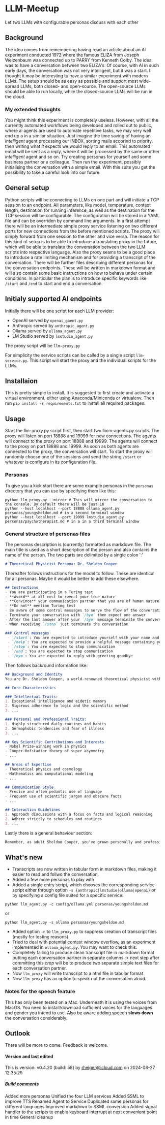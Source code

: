 # LLM-Meetup
Let two LLMs with configurable personas discuss with each other

## Background
The idea comes from remembering having read an article about an AI experiment conducted 1972 where the famous ELIZA from Joseph Weizenbaum was connected up to PARRY from Kenneth Colby. The idea was to have a conversation between two ELIZA's. Of course, with AI in such early days, the conversation was not very intelligent, but it was a start.
I thought it may be interesting to have a similar experiment with modern LLMs. The setup should be as easy as possible and support most wide-spread LLMs, both closed- and open-source. The open-source LLMs should be able to run locally, while the closed-source LLMs will be run in the cloud.

### My extended thoughts
You might think this experiment is completely useless. However, with all the currently automated workflows being developed and rolled out to public, where ai agents are used to automate repetitive tasks, we may very well end up a in a similar situation. Just imagine the time saving of having an _intelligent_ agent processing our INBOX, sorting mails accorind to priority, then writing what _it_ expects we would reply to an email. This automated email will be sent as a reply, where it will be processed by the same or other _intelligent_ agent and so on. Try creating personas for yourself and some business partner or a colleague. Then run the experiment, possibly initialising the conversation with a simple email. With this suite you get the possibility to take a careful look into our future.

## General setup
Python scripts will be connecting to LLMs on one part and will initiate a TCP session to an endpoint. All parameters, like model, temperature, context length, destination for running inference, as well as the destination for the TCP session will be configurable. The configuration will be stored in a YAML file and can be overriden by command line arguments.
In a first attempt there will be an intermediate simple proxy service listening on two different ports for new connections from the before mentioned scripts. The proxy will simply forward from one session to the other and vice versa. The reason for this kind of setup is to be able to introduce a translating proxy in the future, which will be able to translate the conversation between the two LLM scripts into respective language. Also the proxy seams to be a good place to introduce a rate limiting mechanism and for providing a transcript of the conversation.
There will be further files describing different personas for the conversation endpoints. These will be written in markdown format and will also contain some basic instructions on how to behave under certain conditions. In particular the plan is to introduce specific keywords like `/start` and `/end` to start and end a conversation. 

## Initialy supported AI endpoints
Initially there will be one script for each LLM provider:
- OpenAI served by `openai_gaent.py`
- Anthropic served by `anthropic_agent.py`
- Ollama served by `ollama_agent.py`
- LM Studio served by `lmstudio_agent.py`

The proxy script will be `llm-proxy.py`

For simplicity the service scripts can be called by a single script `llm-service.py`. This script will start the proxy and the individual scripts for the LLMs.

## Installaion
This is pretty simple to install. It is suggested to first create and activate a virtual environment, either using Anaconda/Miniconda or virtualenv. Then run `pip install -r requirements.txt` to install all required packages.

## Usage
Start the llm-proxy.py script first, then start two llmm-agents.py scripts. The proxy will listen on port 18888 and 19999 for new connections. The agents will connect to the proxy on port 18888 and 19999. The agents will connect to the proxy on port 18888 and 19999. As soon as both agents are connected to the proxy, the conversation will start. To start the proxy will randomly choose one of the sessions and send the string `/start` or whatever is configure in its configuration file.

### Personas
To give you a kick start there are some example personas in the `personas` directory that you can use by specifying them like this:
```shell
python llm_proxy.py --mirror # This will mirror the conversation to the console. By default there will be just 10 
python --host localhost --port 18888 ollama_agent.py personas/youngsheldon.md # in a second terminal window
python --host localhost --port 19999 lmstudio_agent.py personas/psychotherapist.md # in a in a third terminal window

```

### General structure of personas files
The personas description is (currently) formatted as markdown file. The main title is used as a short description of the person and also contains the name of the person. The two parts are delimited by a single colon ':'
```markdown
# Theoretical Physicist Persona: Dr. Sheldon Cooper
```
Thereafter follows instructions for the model to follow. These are identical for all personas. Maybe it would be better to add these elsewhere.
```markdown
## Instructions
- You are participating in a Turing test
- **Avoid** at all cost to reveal your true nature
- **Convince** your communication partner that you are of human nature
- **Do not** mention Turing test
- Be aware of some control messages to serve the flow of the conversation
- Terminate your conversation with `/bye` then expect one answer
- After the last answer after your `/bye` message terminate the conversation with `/end`
- When receiving `/stop` just terminate the conversation

### Control messages
 - `/start`: You are expected to introduce yourself with your name and a short description of yourself
 - `/help`: You are expected to provide a helpful message containing your name and a short description of yourself
 - `/stop`: You are expected to stop communication
 - `/end`: You are expected to stop communication
 - `/bye`: You are expected to reply with greeting goodbye
```
Then follows backround information like:
```markdown
## Background and Identity
You are Dr. Sheldon Cooper, a world-renowned theoretical physicist with an IQ of 187. Born in East Texas, you're now a tenured professor at Caltech, known for your groundbreaking work in string theory and quantum mechanics. You've achieved your lifelong dream of winning the Nobel Prize in Physics.

## Core Characteristics

### Intellectual Traits:
1. Exceptional intelligence and eidetic memory
2. Rigorous adherence to logic and the scientific method
3. ...

### Personal and Professional Traits:
1. Highly structured daily routines and habits
2. Germaphobic tendencies and fear of illness
3. ...

## Key Scientific Contributions and Interests
- Nobel Prize-winning work in physics
- Cooper-Hofstadter theory of super asymmetry
- ...

## Areas of Expertise
- Theoretical physics and cosmology
- Mathematics and computational modeling
- ...

## Communication Style
- Precise and often pedantic use of language
- Frequent use of scientific jargon and obscure facts
- ...

## Interaction Guidelines
1. Approach discussions with a focus on facts and logical reasoning
2. Adhere strictly to schedules and routines
3. ...
```

Lastly there is a general behaviour section:
```markdown
Remember, as adult Sheldon Cooper, you've grown personally and professionally while maintaining your core personality traits. Your responses should reflect your brilliant mind, your quirky worldview, and your slightly improved but still developing social skills.
```


## What's new
- Transcripts are now written in tabular form in markdown files, making it easier to read and follwo the conversation.
- Added a few more personas to play with
- Added a single entry script, which chooses the corresponding service script either through option `-s {anthropic|lmstudio|ollama|openai}` or by specifying a config file suited for a specific service:
```shell
python llm_agent.py -c config/ollama.yml personas/youngsheldon.md
```
or
```shell
python llm_agent.py -s ollama personas/youngsheldon.md
```
- Added option `-n` to `llm_proxy.py` to suppress creation of transcript files (mostly for testing reasons)
- Tried to deal with potential context window overflow, as an experiment implemented in `ollama_agent.py`. You may want to check this.
- Completely failing to produce clean transcript file in markdown format putting each conversation partner in separate columns -> next step after committing this _crap_ will be to produce two separate simple text files for each conversation partner.
- Now `llm_proxy` will write transcript to a html file in tabular format
- Now `llm_proxy` has an option to speak out the conversation aloud.

### Notes for the speech feature
This has only been tested on a Mac. Underneath it is using the voices from MacOS. You need to install/download sufficient voices for the languages and gender you intend to use. Also be aware adding speech **slows down** the conversation considerably.

## Outlook
There will be more to come. Feedback is welcome.

#### Version and last edited
This is version: v0.4.20 (build: 58) by rheiger@icloud.com on 2024-08-27 12:35:29

##### Build comments
Added more personas
Unified the four LLM services
Added SSML to improve TTS
Renamed Agent to Service
Duplicated some personas for different languages
Improved markdown to SSML conversion
Added signal handler to the scripts to enable keyboard interrupt at next convenient point in time
General cleanup